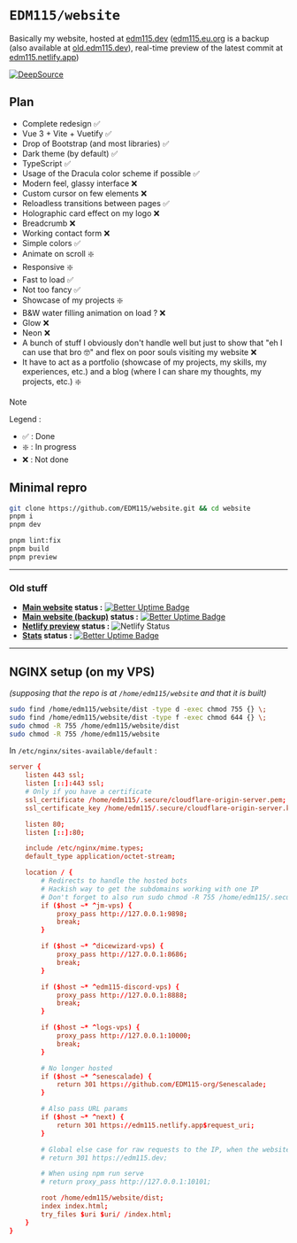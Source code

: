 # `EDM115/website`
Basically my website, hosted at [edm115.dev](https://edm115.dev) ([edm115.eu.org](https://edm115.eu.org) is a backup (also available at [old.edm115.dev](https://old.edm115.dev)), real-time preview of the latest commit at [edm115.netlify.app](https://edm115.netlify.app))

[![DeepSource](https://app.deepsource.com/gh/EDM115/website.svg/?label=active+issues&show_trend=true&token=N0wq5KKIR-8bZ-Jsa88xTbRm)](https://app.deepsource.com/gh/EDM115/website/)

## Plan
- Complete redesign :white_check_mark:
- Vue 3 + Vite + Vuetify :white_check_mark:
- Drop of Bootstrap (and most libraries) :white_check_mark:
- Dark theme (by default) :white_check_mark:
- TypeScript :white_check_mark:
- Usage of the Dracula color scheme if possible :white_check_mark:
- Modern feel, glassy interface :x:
- Custom cursor on few elements :x:
- Reloadless transitions between pages :white_check_mark:
- Holographic card effect on my logo :x:
- Breadcrumb :x:
- Working contact form :x:
- Simple colors :white_check_mark:
- Animate on scroll :sparkle:
- Responsive :sparkle:
- Fast to load :white_check_mark:
- Not too fancy :white_check_mark:
- Showcase of my projects :sparkle:
- B&W water filling animation on load ? :x:
- Glow :x:
- Neon :x:
- A bunch of stuff I obviously don't handle well but just to show that "eh I can use that bro 🤓" and flex on poor souls visiting my website :x:
- It have to act as a portfolio (showcase of my projects, my skills, my experiences, etc.) and a blog (where I can share my thoughts, my projects, etc.) :sparkle:

> [!NOTE]  
> Legend :  
> - :white_check_mark: : Done
> - :sparkle: : In progress
> - :x: : Not done

## Minimal repro
```bash
git clone https://github.com/EDM115/website.git && cd website
pnpm i
pnpm dev
```

```bash
pnpm lint:fix
pnpm build
pnpm preview
```

---

### Old stuff
+ **[Main website](https://edm115.dev) status :** [![Better Uptime Badge](https://betteruptime.com/status-badges/v1/monitor/n6oc.svg)](https://up.edm115.dev/)
+ **[Main website (backup)](https://edm115.eu.org) status :** [![Better Uptime Badge](https://betteruptime.com/status-badges/v1/monitor/iker.svg)](https://up.edm115.dev/)
+ **[Netlify preview](https://edm115.netlify.app) status :** ![Netlify Status](https://api.netlify.com/api/v1/badges/6ffb8504-c2c9-4482-a56c-0efd83a3a4d6/deploy-status)
+ **[Stats](https://stats.edm115.dev/api?username=EDM115&count_private=true&show_icons=true&cache_seconds=1800&bg_color=30,833ab4,fd1d1d,fcb045&include_all_commits=True&title_color=fff&icon_color=fff&border_color=000&text_color=70ffff) status :** [![Better Uptime Badge](https://betteruptime.com/status-badges/v1/monitor/loog.svg)](https://up.edm115.dev/)

---

## NGINX setup (on my VPS)
*(supposing that the repo is at `/home/edm115/website` and that it is built)*  
```bash
sudo find /home/edm115/website/dist -type d -exec chmod 755 {} \;
sudo find /home/edm115/website/dist -type f -exec chmod 644 {} \;
sudo chmod -R 755 /home/edm115/website/dist
sudo chmod -R 755 /home/edm115/website
```
In `/etc/nginx/sites-available/default` :
```conf
server {
    listen 443 ssl;
    listen [::]:443 ssl;
    # Only if you have a certificate
    ssl_certificate /home/edm115/.secure/cloudflare-origin-server.pem;
    ssl_certificate_key /home/edm115/.secure/cloudflare-origin-server.key;

    listen 80;
    listen [::]:80;

    include /etc/nginx/mime.types;
    default_type application/octet-stream;

    location / {
        # Redirects to handle the hosted bots
        # Hackish way to get the subdomains working with one IP
        # Don't forget to also run sudo chmod -R 755 /home/edm115/.secure
        if ($host ~* ^jm-vps) {
            proxy_pass http://127.0.0.1:9898;
            break;
        }

        if ($host ~* ^dicewizard-vps) {
            proxy_pass http://127.0.0.1:8686;
            break;
        }

        if ($host ~* ^edm115-discord-vps) {
            proxy_pass http://127.0.0.1:8888;
            break;
        }

        if ($host ~* ^logs-vps) {
            proxy_pass http://127.0.0.1:10000;
            break;
        }

        # No longer hosted
        if ($host ~* ^senescalade) {
            return 301 https://github.com/EDM115-org/Senescalade;
        }

        # Also pass URL params
        if ($host ~* ^next) {
            return 301 https://edm115.netlify.app$request_uri;
        }

        # Global else case for raw requests to the IP, when the website was hosted elsewhere
        # return 301 https://edm115.dev;

        # When using npm run serve
        # return proxy_pass http://127.0.0.1:10101;

        root /home/edm115/website/dist;
        index index.html;
        try_files $uri $uri/ /index.html;
    }
}
```
